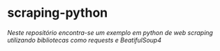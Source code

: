 # scraping-python
###### Neste repositório encontra-se um exemplo em python de web scraping utilizando bibliotecas como requests e BeatifulSoup4
